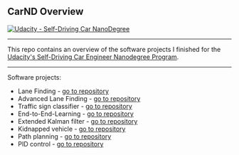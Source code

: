 ## CarND Overview
[![Udacity - Self-Driving Car NanoDegree](https://s3.amazonaws.com/udacity-sdc/github/shield-carnd.svg)](http://www.udacity.com/drive)

---

This repo contains an overview of the software projects I finished for the [Udacity's Self-Driving Car Engineer Nanodegree Program](https://www.udacity.com/course/self-driving-car-engineer-nanodegree--nd013).

---


Software projects:

* Lane Finding - [go to repository](https://github.com/FabrizioPuzzo/CarND-LaneLines-P1)
* Advanced Lane Finding  - [go to repository](https://github.com/FabrizioPuzzo/CarND-Advanced-Lane-Lines-P2)
* Traffic sign classifier - [go to repository](https://github.com/FabrizioPuzzo/Traffic-Sign-Classifier)
* End-to-End-Learning - [go to repository](https://github.com/FabrizioPuzzo/End-to-End-Learning)
* Extended Kalman filter - [go to repository](https://github.com/FabrizioPuzzo/CarND-Extended-Kalman-Filter-P5)
* Kidnapped vehicle - [go to repository](https://github.com/FabrizioPuzzo/CarND-Kidnapped-Vehicle-P6)
* Path planning - [go to repository](https://github.com/FabrizioPuzzo/CarND-Path-Planning-P7)
* PID control - [go to repository](https://github.com/FabrizioPuzzo/CarND-PID-Control-P8)